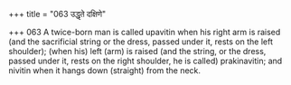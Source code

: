 +++
title = "063 उद्धृते दक्षिणे"

+++
063	A twice-born man is called upavitin when his right arm is raised (and the sacrificial string or the dress, passed under it, rests on the left shoulder); (when his) left (arm) is raised (and the string, or the dress, passed under it, rests on the right shoulder, he is called) prakinavitin; and nivitin when it hangs down (straight) from the neck.